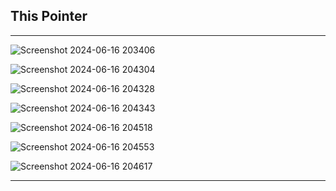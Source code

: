 
## This Pointer 

<hr>

![Screenshot 2024-06-16 203406](https://github.com/Mehul237/Core-Subjects/assets/117193057/0a72ea02-6661-42b0-8cc6-c7f9bf9eeb25)

![Screenshot 2024-06-16 204304](https://github.com/Mehul237/Core-Subjects/assets/117193057/055deebd-52b3-4e0d-aae5-9f30a728f112)

![Screenshot 2024-06-16 204328](https://github.com/Mehul237/Core-Subjects/assets/117193057/ddcca3e2-2877-4535-8a58-2defe9150cdc)

![Screenshot 2024-06-16 204343](https://github.com/Mehul237/Core-Subjects/assets/117193057/0d9b1245-a4d5-4b2e-81fc-0c2f1b4650de)

![Screenshot 2024-06-16 204518](https://github.com/Mehul237/Core-Subjects/assets/117193057/b6205190-e1cf-44ec-b22a-70e35f91ba8d)

![Screenshot 2024-06-16 204553](https://github.com/Mehul237/Core-Subjects/assets/117193057/4e5e0f66-7dbb-4054-85b8-a064abdf5cd1)

![Screenshot 2024-06-16 204617](https://github.com/Mehul237/Core-Subjects/assets/117193057/bc5698df-46eb-450a-9350-898a3c107016)

<hr>

<br>
